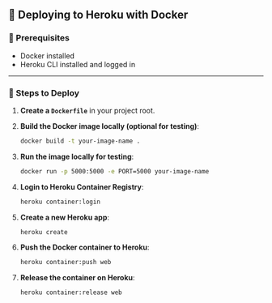 ## 🚀 Deploying to Heroku with Docker

### 🔧 Prerequisites

* Docker installed
* Heroku CLI installed and logged in

---

### 📆 Steps to Deploy

1. **Create a `Dockerfile`** in your project root.

2. **Build the Docker image locally (optional for testing)**:

   ```bash
   docker build -t your-image-name .
   ```

3. **Run the image locally for testing**:

   ```bash
   docker run -p 5000:5000 -e PORT=5000 your-image-name
   ```

4. **Login to Heroku Container Registry**:

   ```bash
   heroku container:login
   ```

5. **Create a new Heroku app**:

   ```bash
   heroku create
   ```

6. **Push the Docker container to Heroku**:

   ```bash
   heroku container:push web
   ```

7. **Release the container on Heroku**:

   ```bash
   heroku container:release web
   ```
